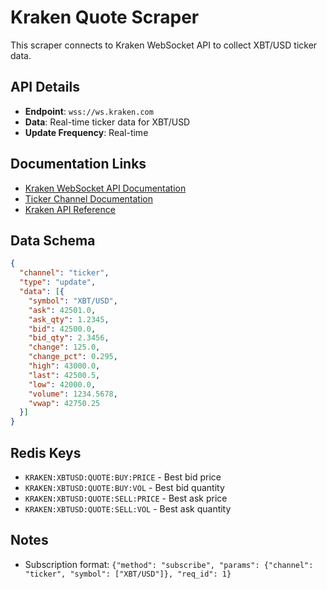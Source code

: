 # Kraken Quote Scraper

This scraper connects to Kraken WebSocket API to collect XBT/USD ticker data.

## API Details

- **Endpoint**: `wss://ws.kraken.com`
- **Data**: Real-time ticker data for XBT/USD
- **Update Frequency**: Real-time

## Documentation Links

- [Kraken WebSocket API Documentation](https://docs.kraken.com/websockets/)
- [Ticker Channel Documentation](https://docs.kraken.com/websockets/#message-ticker)
- [Kraken API Reference](https://docs.kraken.com/rest/)

## Data Schema

```json
{
  "channel": "ticker",
  "type": "update",
  "data": [{
    "symbol": "XBT/USD",
    "ask": 42501.0,
    "ask_qty": 1.2345,
    "bid": 42500.0,
    "bid_qty": 2.3456,
    "change": 125.0,
    "change_pct": 0.295,
    "high": 43000.0,
    "last": 42500.5,
    "low": 42000.0,
    "volume": 1234.5678,
    "vwap": 42750.25
  }]
}
```

## Redis Keys

- `KRAKEN:XBTUSD:QUOTE:BUY:PRICE` - Best bid price
- `KRAKEN:XBTUSD:QUOTE:BUY:VOL` - Best bid quantity
- `KRAKEN:XBTUSD:QUOTE:SELL:PRICE` - Best ask price
- `KRAKEN:XBTUSD:QUOTE:SELL:VOL` - Best ask quantity

## Notes

- Subscription format: `{"method": "subscribe", "params": {"channel": "ticker", "symbol": ["XBT/USD"]}, "req_id": 1}`